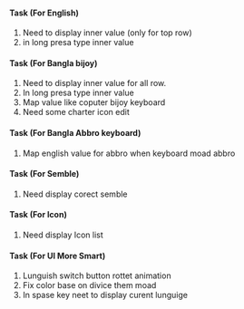 #### Task (For English)
1. Need to display inner value (only for top row)
2. in long presa type inner value

#### Task (For Bangla bijoy)
1. Need to display inner value for all row.
2. In long presa type inner value
3. Map value like coputer bijoy keyboard
4. Need some charter icon edit

#### Task (For Bangla Abbro keyboard)
1. Map english value for abbro when keyboard moad abbro

#### Task (For Semble)
1. Need display corect semble


#### Task (For Icon)
1. Need display Icon list

#### Task (For UI More Smart)
1. Lunguish switch button rottet animation
2. Fix color base on divice them moad
3. In spase key neet to display curent lunguige